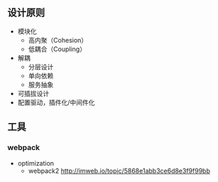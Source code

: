 ## 设计原则

* 模块化
  * 高内聚（Cohesion）
  * 低耦合（Coupling）
* 解耦
  * 分层设计
  * 单向依赖
  * 服务抽象
* 可插拔设计
* 配置驱动，插件化/中间件化

## 工具

### webpack

* optimization
  * webpack2 http://imweb.io/topic/5868e1abb3ce6d8e3f9f99bb



